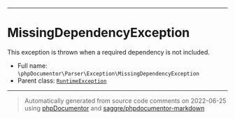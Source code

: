 ***

# MissingDependencyException

This exception is thrown when a required dependency is not included.

* Full name: `\phpDocumentor\Parser\Exception\MissingDependencyException`
* Parent class: [`RuntimeException`](../../../RuntimeException.md)

***
> Automatically generated from source code comments on 2022-06-25 using [phpDocumentor](http://www.phpdoc.org/) and [saggre/phpdocumentor-markdown](https://github.com/Saggre/phpDocumentor-markdown)
